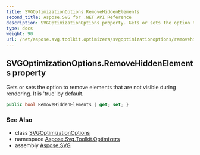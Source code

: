```yaml
---
title: SVGOptimizationOptions.RemoveHiddenElements
second_title: Aspose.SVG for .NET API Reference
description: SVGOptimizationOptions property. Gets or sets the option to remove elements that are not visible during rendering. It is true by default
type: docs
weight: 90
url: /net/aspose.svg.toolkit.optimizers/svgoptimizationoptions/removehiddenelements/
---
```

## SVGOptimizationOptions.RemoveHiddenElements property

Gets or sets the option to remove elements that are not visible during rendering. It is 'true' by default.

```csharp
public bool RemoveHiddenElements { get; set; }
```

### See Also

* class [SVGOptimizationOptions](../)
* namespace [Aspose.Svg.Toolkit.Optimizers](../../svgoptimizationoptions/)
* assembly [Aspose.SVG](../../../)
